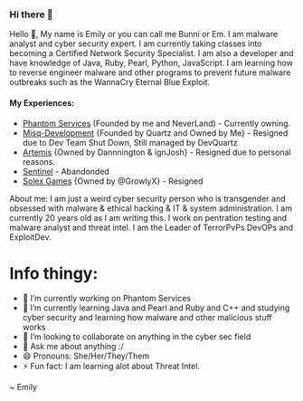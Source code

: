  ### Hi there 👋


   Hello 👋, My name is Emily or you can call me Bunni or Em. I am malware analyst and cyber security expert. I am currently taking classes into becoming a Certified Network Security Specialist. I am also a developer and have knowledge of Java, Ruby, Pearl, Python, JavaScript. I am learning how to reverse engineer malware and other programs to prevent future malware outbreaks such as the WannaCry Eternal Blue Exploit.
  
  
####       My Experiences:
- [Phantom Services](https://github.com/PhantomServicesDev) (Founded by me and NeverLand) - Currently owning.
- [Misq-Development](https://github.com/Misq-Development) {Founded by Quartz and Owned by Me} - Resigned due to Dev Team Shut Down, Still managed by DevQuartz
- [Artemis](https://github.com/Artemis-Development) {Owned by Dannnington & ignJosh} - Resigned due to personal reasons.
- [Sentinel](https://github.com/TeamSentinel) - Abandonded 
- [Solex Games](https://github.com/SolexGames) {Owned by @GrowlyX} - Resigned
        
About me:
        I am just a weird cyber security person who is transgender and obsessed with malware & ethical hacking & IT & system administration. I am currently 20 years old as I am writing this. I work on pentration testing and malware analyst and threat intel. I am the Leader of TerrorPvPs DevOPs and ExploitDev.  
        
        
        
#        Info thingy:
- 🔭 I’m currently working on Phantom Services
- 🌱 I’m currently learning Java and Pearl and Ruby and C++ and studying cyber security and learning how malware and other malicious stuff works
- 👯 I’m looking to collaborate on anything in the cyber sec field
- 💬 Ask me about anything :/
- 😄 Pronouns: She/Her/They/Them
- ⚡ Fun fact: I am learning alot about Threat Intel.




~ Emily
